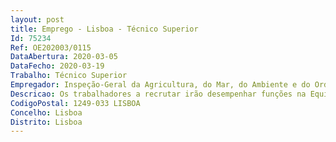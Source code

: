 ```yaml
--- 
layout: post
title: Emprego - Lisboa - Técnico Superior
Id: 75234
Ref: OE202003/0115
DataAbertura: 2020-03-05
DataFecho: 2020-03-19
Trabalho: Técnico Superior
Empregador: Inspeção-Geral da Agricultura, do Mar, do Ambiente e do Ordenamento do Território
Descricao: Os trabalhadores a recrutar irão desempenhar funções na Equipa multidisciplinar de Contraordenações, Assuntos Jurídicos e Investigação Criminal.Cabendo lhe, designadamente, no âmbito das suas funções •            Elaborar pronúncias sobre diplomas legais em que a IGAMAOT seja instada a dar parecer. •            Assegurar o apoio jurídico à direção relativamente aos assuntos que lhe forem submetidos.•            Proceder à análise dos autos de notícia oriundos de entidades externas.•            Analisar e informar sobre os requerimentos apresentados no âmbito dos processos de contraordenação em curso, bem como proceder a todas as diligências de instrução, designadamente com atos de inquirição de testemunhas.•            Elaborar os projetos de decisão nos processos de contraordenação.•            Analisar as impugnações apresentadas no âmbito dos processos de contraordenação.•            Elaborar informações jurídicas tendentes a informar o MP Tribunal ou outras entidades no âmbito dos processos de contraordenação.•            Elaborar estudos, pareceres, mandados e informações relativos à atividade inspetiva, bem como difundir toda a legislação relevante para o exercício da atividade inspetiva.•            Proceder à análise técnica e jurídica de sentenças judiciais resultantes das decisões dos processos de contraordenação.
CodigoPostal: 1249-033 LISBOA
Concelho: Lisboa
Distrito: Lisboa
--- 
```

